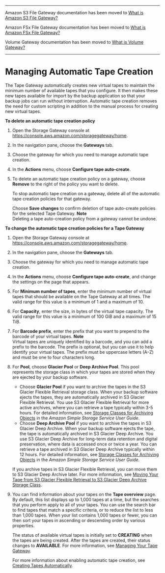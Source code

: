 --------

Amazon S3 File Gateway documentation has been moved to [What is Amazon S3 File Gateway?](https://docs.aws.amazon.com/filegateway/latest/files3/WhatIsStorageGateway.html)

Amazon FSx File Gateway documentation has been moved to [What is Amazon FSx File Gateway?](https://docs.aws.amazon.com/filegateway/latest/filefsxw/WhatIsStorageGateway.html)

Volume Gateway documentation has been moved to [What is Volume Gateway?](https://docs.aws.amazon.com/storagegateway/latest/vgw/WhatIsStorageGateway.html)

--------

# Managing Automatic Tape Creation<a name="managing-automatic-tape-creation"></a>

The Tape Gateway automatically creates new virtual tapes to maintain the minimum number of available tapes that you configure\. It then makes these new tapes available for import by the backup application so that your backup jobs can run without interruption\. Automatic tape creation removes the need for custom scripting in addition to the manual process for creating new virtual tapes\. 

**To delete an automatic tape creation policy**

1. Open the Storage Gateway console at [https://console\.aws\.amazon\.com/storagegateway/home](https://console.aws.amazon.com/storagegateway/)\.

1. In the navigation pane, choose the **Gateways** tab\.

1. Choose the gateway for which you need to manage automatic tape creation\. 

1. In the **Actions** menu, choose **Configure tape auto\-create**\. 

1. To delete an automatic tape creation policy on a gateway, choose **Remove** to the right of the policy you want to delete\.

   To stop automatic tape creation on a gateway, delete all of the automatic tape creation policies for that gateway\.

   Choose **Save changes** to confirm deletion of tape auto\-create policies for the selected Tape Gateway\.
**Note**  
Deleting a tape auto\-creation policy from a gateway cannot be undone\.

**To change the automatic tape creation policies for a Tape Gateway**

1. Open the Storage Gateway console at [https://console\.aws\.amazon\.com/storagegateway/home](https://console.aws.amazon.com/storagegateway/)\.

1. In the navigation pane, choose the **Gateways** tab\.

1. Choose the gateway for which you need to manage automatic tape creation\. 

1. In the **Actions** menu, choose **Configure tape auto\-create**, and change the settings on the page that appears\. 

1. For **Minimum number of tapes**, enter the minimum number of virtual tapes that should be available on the Tape Gateway at all times\. The valid range for this value is a minimum of 1 and a maximum of 10\. 

1. For **Capacity**, enter the size, in bytes of the virtual tape capacity\. The valid range for this value is a minimum of 100 GiB and a maximum of 15 TiB\. 

1. For **Barcode prefix**, enter the prefix that you want to prepend to the barcode of your virtual tapes\.
**Note**  
Virtual tapes are uniquely identified by a barcode, and you can add a prefix to the barcode\. The prefix is optional, but you can use it to help identify your virtual tapes\. The prefix must be uppercase letters \(A–Z\) and must be one to four characters long\.

1. For **Pool**, choose **Glacier Pool** or **Deep Archive Pool**\. This pool represents the storage class in which your tapes are stored when they are ejected by your backup software\. 
   + Choose **Glacier Pool** if you want to archive the tapes in the S3 Glacier Flexible Retrieval storage class\. When your backup software ejects the tapes, they are automatically archived in S3 Glacier Flexible Retrieval\. You use S3 Glacier Flexible Retrieval for more active archives, where you can retrieve a tape typically within 3\-5 hours\. For detailed information, see [Storage Classes for Archiving Objects](https://docs.aws.amazon.com/AmazonS3/latest/dev/storage-class-intro.html#sc-glacier) in the *Amazon Simple Storage Service User Guide*\.
   + Choose **Deep Archive Pool** if you want to archive the tapes in S3 Glacier Deep Archive\. When your backup software ejects the tape, the tape is automatically archived in S3 Glacier Deep Archive\. You use S3 Glacier Deep Archive for long\-term data retention and digital preservation, where data is accessed once or twice a year\. You can retrieve a tape archived in S3 Glacier Deep Archive typically within 12 hours\. For detailed information, see [Storage Classes for Archiving Objects](https://docs.aws.amazon.com/AmazonS3/latest/dev/storage-class-intro.html#sc-glacier) in the *Amazon Simple Storage Service User Guide*\.

   If you archive tapes in S3 Glacier Flexible Retrieval, you can move them to S3 Glacier Deep Archive later\. For more information, see [Moving Your Tape from S3 Glacier Flexible Retrieval to S3 Glacier Deep Archive Storage Class](moving-tapes-vtl.md)\.

1. You can find information about your tapes on the **Tape overview** page\. By default, this list displays up to 1,000 tapes at a time, but the searches that you perform apply to all of your tapes\. You can use the search bar to find tapes that match a specific criteria, or to reduce the list to less than 1,000 tapes\. When your list contains 1,000 tapes or fewer, you can then sort your tapes in ascending or descending order by various properties\.

   The status of available virtual tapes is initially set to **CREATING** when the tapes are being created\. After the tapes are created, their status changes to **AVAILABLE**\. For more information, see [Managing Your Tape Gateway](managing-gateway-vtl.md)\.

   For more information about enabling automatic tape creation, see [Creating Tapes Automatically](https://docs.aws.amazon.com/storagegateway/latest/tgw/GettingStartedCreateTapes.html#CreateTapesAutomatically)\.